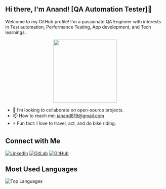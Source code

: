 ## Hi there, I'm Anand! [QA Automation Tester]👋
Welcome to my GitHub profile! I'm a passionate QA Engineer with interests in Test automation, Performance Testing, App development, and Tech learnings.
<p align="center">
  <img src="https://media.giphy.com/media/HscDLzkO8EOTmgkhQP/giphy.gif?cid=ecf05e4752olemr8a6klbnfy0038opf0w1npa1wrzocdmqns&ep=v1_gifs_search&rid=giphy.gif&ct=g" width="200">
</p>

- 👯 I’m looking to collaborate on open-source projects.
- 📫 How to reach me: [janand819@gmail.com](mailto:janand819@gmail.com)
- ⚡ Fun fact: I love to travel, act, and do bike riding.

## Connect with Me
[![LinkedIn](https://img.shields.io/badge/-LinkedIn-blue?style=for-the-badge&logo=linkedin)](https://www.linkedin.com/in/anand-jeyakumar)
[![GitLab](https://img.shields.io/badge/-GitLab-orange?style=for-the-badge&logo=gitlab)](https://gitlab.com/AnandJeyakumar)
[![GitHub](https://img.shields.io/badge/-GitHub-black?style=for-the-badge&logo=github)](https://github.com/AnandJeyakumar)


## Most Used Languages
![Top Languages](https://github-readme-stats.vercel.app/api/top-langs/?username=AnandJeyakumar&layout=compact&hide=html)
